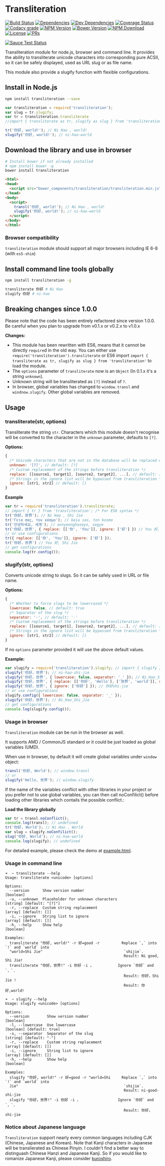 # Transliteration

[![Build Status](https://travis-ci.org/andyhu/node-transliteration.svg)](https://travis-ci.org/andyhu/node-transliteration)
[![Dependencies](https://img.shields.io/david/andyhu/node-transliteration.svg)](https://github.com/andyhu/node-transliteration/blob/master/package.json)
[![Dev Dependencies](https://img.shields.io/david/dev/andyhu/node-transliteration.svg)](https://github.com/andyhu/node-transliteration/blob/master/package.json)
[![Coverage Status](https://coveralls.io/repos/github/andyhu/node-transliteration/badge.svg?branch=master)](https://coveralls.io/github/andyhu/node-transliteration?branch=master)
[![Codacy grade](https://img.shields.io/codacy/grade/a752bacd344a4b6b94b2dcbe6debea1f.svg)](https://github.com/andyhu/node-transliteration)
[![NPM Version](https://img.shields.io/npm/v/transliteration.svg)](https://www.npmjs.com/package/transliteration)
[![Bower Version](https://img.shields.io/bower/v/transliteration.svg)](https://github.com/andyhu/node-transliteration)
[![NPM Download](https://img.shields.io/npm/dm/transliteration.svg)](https://www.npmjs.com/package/transliteration)
[![License](https://img.shields.io/npm/l/transliteration.svg)](https://github.com/andyhu/node-transliteration/blob/master/LICENSE.txt)
[![PRs](https://img.shields.io/badge/PRs-welcome-brightgreen.svg)](https://github.com/andyhu/node-transliteration)

[![Sauce Test Status](https://saucelabs.com/browser-matrix/node-transliteration.svg)](https://saucelabs.com/u/node-transliteration)

Transliteration module for node.js, browser and command line. It provides the ability to transliterate unicode characters into corresponding pure ACSII, so it can be safely displayed, used as URL slug or as file name.

This module also provide a slugify function with flexible configurations.

## Install in Node.js

```bash
npm install transliteration --save
```
```javascript
var transliteration = require('transliteration');
var slug = tr.slugify;
var tr = transliteration.transliterate
//import { transliterate as tr, slugify as slug } from 'transliteration'; /* For ES6 syntax */

tr('你好, world!'); // Ni Hao , world!
slugify('你好, world!'); // ni-hao-world
```

## Download the library and use in browser
```bash
# Install bower if not already installed
# npm install bower -g
bower install transliteration
```
```html
<html>
<head>
  <script src="bower_components/transliteration/transliteration.min.js"></script>
</head>
<body>
  <script>
    transl('你好, world!'); // Ni Hao , world!
    slugify('你好, world!'); // ni-hao-world
  </script>
</body>
</html>
```

### Browser compatibility
`transliteration` module should support all major browsers including IE 6-8 (with `es5-shim`)

## Install command line tools globally

```bash
npm install transliteration -g

transliterate 你好 # Ni Hao
slugify 你好 # ni-hao
```

## Breaking changes since 1.0.0
Please note that the code has been entirely refactored since version 1.0.0. Be careful when you plan to upgrade from v0.1.x or v0.2.x to v1.0.x

__Changes:__
* This module has been rewritten with ES6, means that it cannot be directly `require`d in the old way. You can either use `require('transliteration').transliterate` or ES6 import `import { transliterate as tr, slugify as slug } from 'transliteration'` to load the module.
* The `options` parameter of `transliterate` now is an `Object` (In 0.1.x it's a string `unknown`).
* Unknown string will be transliterated as `[?]` instead of `?`.
* In browser, global variables has changed to `window.transl` and `windnow.slugify`. Other global variables are removed.

## Usage

### transliterate(str, options)

Transliterate the string `str`. Characters which this module doesn't recognise will be converted to the character in the `unknown` parameter, defaults to `[?]`.

__Options:__
```javascript
{
  /* Unicode characters that are not in the database will be replaced with `unknown` */
  unknown: '[?]', // default: [?]
  /* Custom replacement of the strings before transliteration */
  replace: [[source1, target1], [source2, target2], ...], // default: []
  /* Strings in the ignore list will be bypassed from transliteration */
  ignore: [str1, str2] // default: []
}
```

__Example__
```javascript
var tr = require('transliteration').transliterate;
// import { tr } from 'transliteration'; /* For ES6 syntax */
tr('你好，世界'); // Ni Hao , Shi Jie
tr('Γεια σας, τον κόσμο'); // Geia sas, ton kosmo
tr('안녕하세요, 세계'); // annyeonghaseyo, segye
tr('你好，世界', { replace: [['你', 'You']], ignore: ['好'] }) // You 好, Shi Jie
// or use configurations
tr({ replace: [['你', 'You']], ignore: ['好'] });
tr('你好，世界') // You 好, Shi Jie
// get configurations
console.log(tr.config());
```

### slugify(str, options)

Converts unicode string to slugs. So it can be safely used in URL or file name.

__Options:__
```javascript
{
  /* Whether to force slags to be lowercased */
  lowercase: false, // default: true
  /* Separator of the slug */
  separator: '-', // default: '-'
  /* Custom replacement of the strings before transliteration */
  replace: [[source1, target1], [source2, target2], ...], // default: []
  /* Strings in the ignore list will be bypassed from transliteration */
  ignore: [str1, str2] // default: []
}
```
If no `options` parameter provided it will use the above default values.

__Example:__
```javascript
var slugify = require('transliteration').slugify; // import { slugify } from 'transliteration'; /* For ES6 syntax */
slugify('你好，世界'); // ni-hao-shi-jie
slugify('你好，世界', { lowercase: false, separator: '_' }); // Ni_Hao_Shi_Jie
slugify('你好，世界', { replace: [['你好', 'Hello'], ['世界', 'world']], separator: '_' }); // hello_world
slugify('你好，世界', { ignore: ['你好'] }); // 你好shi-jie
// or use configurations
slugify.config({ lowercase: false, separator: '_' });
slugify('你好，世界'); // Ni_Hao_Shi_Jie
// get configurations
console.log(slugify.config());
```

### Usage in browser
`Transliteration` module can be run in the browser as well.

It supports AMD / CommonJS standard or it could be just loaded as global variables (UMD).

When use in browser, by default it will create global variables under `window` object:
```javascript
transl('你好, World'); // window.transl
// or
slugify('Hello, 世界'); // window.slugify
```
If the name of the variables conflict with other libraries in your project or you prefer not to use global variables, you can then call noConfilict() before loading other libraries which contails the possible conflict.:

__Load the library globally__

```javascript
var tr = transl.noConflict();
console.log(transl); // undefined
tr('你好, World'); // Ni Hao , World
var slug = slugify.noConfilict();
slug('你好, World'); // ni-hao-world
console.log(slugify); // undefined
```

For detailed example, please check the demo at [example.html](http://rawgit.com/andyhu/node-transliteration/master/demo/example.html).

### Usage in command line
```
➜  ~ transliterate --help
Usage: transliterate <unicode> [options]

Options:
  --version      Show version number                                                       [boolean]
  -u, --unknown  Placeholder for unknown characters                        [string] [default: "[?]"]
  -r, --replace  Custom string replacement                                     [array] [default: []]
  -i, --ignore   String list to ignore                                         [array] [default: []]
  -h, --help     Show help                                                                 [boolean]

Examples:
  transliterate "你好, world!" -r 好=good -r          Replace `,` into `!` and `world` into
  "world=Shi Jie"                                     `shijie`.
                                                      Result: Ni good, Shi Jie!
  transliterate "你好，世界!" -i 你好 -i ，           Ignore `你好` and `，`.
                                                      Result: 你好，Shi Jie !
                                                      Result: 你好,world!
```

```
➜  ~ slugify --help
Usage: slugify <unicode> [options]

Options:
  --version        Show version number                                                     [boolean]
  -l, --lowercase  Use lowercase                                           [boolean] [default: true]
  -s, --separator  Separator of the slug                                     [string] [default: "-"]
  -r, --replace    Custom string replacement                                   [array] [default: []]
  -i, --ignore     String list to ignore                                       [array] [default: []]
  -h, --help       Show help                                                               [boolean]

Examples:
  slugify "你好, world!" -r 好=good -r "world=Shi     Replace `,` into `!` and `world` into
  Jie"                                                `shijie`.
                                                      Result: ni-good-shi-jie
  slugify "你好，世界!" -i 你好 -i ，                 Ignore `你好` and `，`.
                                                      Result: 你好，shi-jie

```

### Notice about Japanese language
`Transliteration` support nearly every common languages including CJK (Chinese, Japanese and Korean). Note that Kanji characters in Japanese will be translierated as Chinese Pinyin. I couldn't find a better way to distinguash Chinese Hanzi and Japanese Kanji. So if you would like to romanize Japanese Kanji, please consider [kuroshiro](https://github.com/hexenq/kuroshiro.js).
